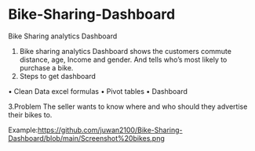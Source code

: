# Bike-Sharing-Dashboard
Bike Sharing analytics Dashboard
1.	Bike sharing analytics Dashboard shows the customers commute distance, age, Income and gender. And tells who’s most likely to purchase a bike. 
2.	Steps to get dashboard

•	Clean Data excel formulas
•	Pivot tables
•	Dashboard


3.Problem 
The seller wants to know where and who should they advertise their bikes to.

Example:https://github.com/juwan2100/Bike-Sharing-Dashboard/blob/main/Screenshot%20bikes.png


